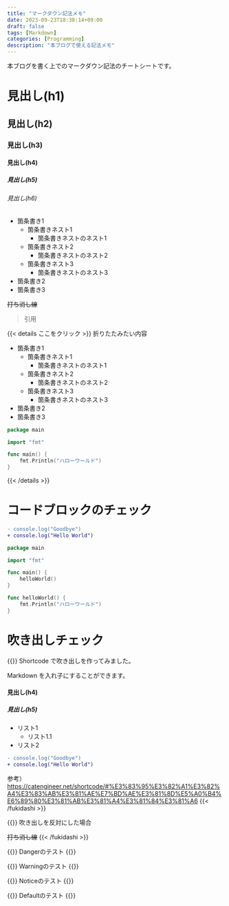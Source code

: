 ```yaml
---
title: "マークダウン記法メモ"
date: 2023-09-23T18:38:14+09:00
draft: false
tags: [Markdown]
categories: [Programming]
description: "本ブログで使える記法メモ"
---
```


本ブログを書く上でのマークダウン記法のチートシートです。


# 見出し(h1)
## 見出し(h2)
### 見出し(h3)
#### 見出し(h4)
##### 見出し(h5)
###### 見出し(h6)


- 箇条書き1
    - 箇条書きネスト1
        - 箇条書きネストのネスト1
    - 箇条書きネスト2
        - 箇条書きネストのネスト2
    - 箇条書きネスト3
        - 箇条書きネストのネスト3
- 箇条書き2 
- 箇条書き3

~~打ち消し線~~

> 引用

{{< details ここをクリック >}}
折りたたみたい内容
- 箇条書き1
    - 箇条書きネスト1
        - 箇条書きネストのネスト1
    - 箇条書きネスト2
        - 箇条書きネストのネスト2
    - 箇条書きネスト3
        - 箇条書きネストのネスト3
- 箇条書き2 
- 箇条書き3

```go {name="main.go"}
package main

import "fmt"

func main() {
    fmt.Println("ハローワールド")
}
```
{{< /details >}}


# コードブロックのチェック
```diff
- console.log("Goodbye")
+ console.log("Hello World")
```
```go {linenos=false,hl_lines=[3,"5-7"],name="main.go"}
package main

import "fmt"

func main() {
    helloWorld()
}

func helloWorld() {
    fmt.Println("ハローワールド")
}
```

# 吹き出しチェック
{{<fukidashi position="left" path="doflamingo.png">}}
Shortcode で吹き出しを作ってみました。

Markdown を入れ子にすることができます。

#### 見出し(h4)
##### 見出し(h5)

- リスト1
  - リスト1.1
- リスト2

```diff
- console.log("Goodbye")
+ console.log("Hello World")
```

参考）https://catengineer.net/shortcode/#%E3%83%95%E3%82%A1%E3%82%A4%E3%83%AB%E3%81%AE%E7%BD%AE%E3%81%8D%E5%A0%B4%E6%89%80%E3%81%AB%E3%81%A4%E3%81%84%E3%81%A6
{{< /fukidashi >}}

{{<fukidashi position="right" path="ryota.png">}}
吹き出しを反対にした場合

~~打ち消し線~~
{{< /fukidashi >}}

{{<alert type="danger">}}
Dangerのテスト
{{</alert>}}

{{<alert type="warning">}}
Warningのテスト
{{</alert>}}

{{<alert type="notice">}}
Noticeのテスト
{{</alert>}}

{{<alert type="default">}}
Defaultのテスト
{{</alert>}}
